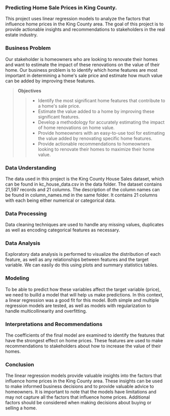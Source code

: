 ### Predicting Home Sale Prices in King County.
This project uses linear regression models to analyze the factors that influence home prices in the King County area. The goal of this project is to provide actionable insights and recommendations to stakeholders in the real estate industry.

### Business Problem
Our stakeholder is homeowners who are looking to renovate their homes and want to estimate the impact of these renovations on the value of their home. Our business problem is to identify which home features are most important in determining a home's sale price and estimate how much value can be added by improving these features.
> **Objectives**
>> * Identify the most significant home features that contribute to a home's sale price.
>> * Estimate the value added to a home by improving these significant features.
>> * Develop a methodology for accurately estimating the impact of home renovations on home value.
>> * Provide homeowners with an easy-to-use tool for estimating the value added by renovating specific home features.
>> * Provide actionable recommendations to homeowners looking to renovate their homes to maximize their home value.

### Data Understanding
The data used in this project is the King County House Sales dataset, which can be found in kc_house_data.csv in the data folder. The dataset contains 21,597 records and 21 columns. The description of the column names can be found in column_names.md in the same folder. It contains 21 columns with each being either numerical or categorical data.

### Data Processing
Data cleaning techniques are used to handle any missing values, duplicates as well as encoding categorical features as necessary.

### Data Analysis
Exploratory data analysis is performed to visualize the distribution of each feature, as well as any relationships between features and the target variable. We can easily do this using plots and summary statistics tables.

### Modeling
To be able to predict how these variables affect the target variable (price), we need to builld a model that will help us make predictions. In this context, a linear regression was a good fit for this model. Both simple and multiple regression models are tested, as well as models with regularization to handle multicollinearity and overfitting.

### Interpretations and Recommendations
The coefficients of the final model are examined to identify the features that have the strongest effect on home prices. These features are used to make recommendations to stakeholders about how to increase the value of their homes.

### Conclusion
The linear regression models provide valuable insights into the factors that influence home prices in the King County area. These insights can be used to make informed business decisions and to provide valuable advice to homeowners. It is important to note that the models have limitations and may not capture all the factors that influence home prices. Additional factors should be considered when making decisions about buying or selling a home.